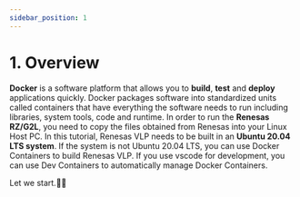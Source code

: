 ```yaml
---
sidebar_position: 1
---
```


# 1. Overview

**Docker** is a software platform that allows you to **build**, **test** and **deploy** applications quickly. Docker packages software into standardized units called containers that have everything the software needs to run including libraries, system tools, code and runtime. In order to run the **Renesas RZ/G2L**, you need to copy the files obtained from Renesas into your Linux Host PC. In this tutorial, Renesas VLP needs to be built in an **Ubuntu 20.04 LTS system**. If the system is not Ubuntu 20.04 LTS, you can use Docker Containers to build Renesas VLP. If you use vscode for development, you can use Dev Containers to automatically manage Docker Containers.

Let we start.🚀🚀